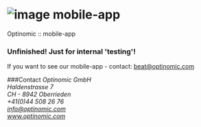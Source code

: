 
![image](http://www.ottiger.org/optinomic_logo/optinomic_logo_medium.png)
mobile-app
==========

Optinomic :: mobile-app



### Unfinished!  Just for internal 'testing'!       
If you want to see our mobile-app - contact: beat@optinomic.com


###Contact
*Optinomic GmbH*   
*Haldenstrasse 7*     
*CH - 8942 Oberrieden*     
*+41(0)44 508 26 76*    
*info@optinomic.com*   
*www.optinomic.com*     

